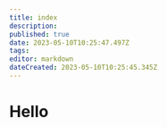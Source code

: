 ```yaml
---
title: index
description: 
published: true
date: 2023-05-10T10:25:47.497Z
tags: 
editor: markdown
dateCreated: 2023-05-10T10:25:45.345Z
---
```


# Hello
